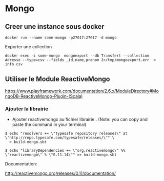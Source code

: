 #  Mongo


## Creer une instance sous docker

```
docker run --name some-mongo -p27017:27017 -d mongo 
```

Exporter une collection

```
docker exec -i some-mongo  mongoexport --db Transfert --collection Adresse --type=csv --fields _id,name,prenom 2>/tmp/mongoexport.err  > info.csv
```

## Utiliser le Module ReactiveMongo

https://www.playframework.com/documentation/2.6.x/ModuleDirectory#MongoDB-ReactiveMongo-Plugin-(Scala)

### Ajouter la librairie

* Ajouter reactivemongo au fichier librairie . (Note: you can copy and paste the command in your terminal)

```shell
$ echo "resolvers += \"Typesafe repository releases\" at \"http://repo.typesafe.com/typesafe/releases/\"" \
  > build-mongo.sbt
```

```shell
$ echo "libraryDependencies += \"org.reactivemongo\" %% \"reactivemongo\" % \"0.11.14\"" >> build-mongo.sbt
```

Documentation:

http://reactivemongo.org/releases/0.11/documentation/



